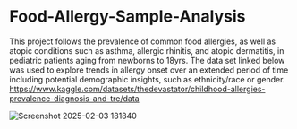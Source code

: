 # Food-Allergy-Sample-Analysis

This project follows the prevalence of common food allergies, as well as atopic conditions such as asthma, allergic rhinitis, and atopic dermatitis, in pediatric patients aging from newborns to 18yrs.  The data set linked below was used to explore trends in allergy onset over an extended period of time including potential demographic insights, such as ethnicity/race or gender. 
https://www.kaggle.com/datasets/thedevastator/childhood-allergies-prevalence-diagnosis-and-tre/data


![Screenshot 2025-02-03 181840](https://github.com/user-attachments/assets/b5139b0d-336e-4d49-95c9-551ef99b2a34)
